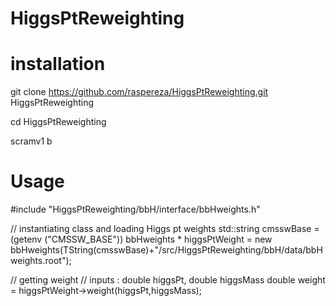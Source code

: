 # HiggsPtReweighting

# installation

git clone https://github.com/raspereza/HiggsPtReweighting.git HiggsPtReweighting

cd HiggsPtReweighting

scramv1 b

# Usage

#include "HiggsPtReweighting/bbH/interface/bbHweights.h"


// instantiating class and loading Higgs pt weights
std::string cmsswBase = (getenv ("CMSSW_BASE"))
bbHweights * higgsPtWeight = new bbHweights(TString(cmsswBase)+"/src/HiggsPtReweighting/bbH/data/bbHweights.root"); 



// getting weight
// inputs : double higgsPt, double higgsMass
double weight = higgsPtWeight->weight(higgsPt,higgsMass);